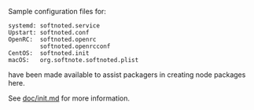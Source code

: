 Sample configuration files for:
```
systemd: softnoted.service
Upstart: softnoted.conf
OpenRC:  softnoted.openrc
         softnoted.openrcconf
CentOS:  softnoted.init
macOS:   org.softnote.softnoted.plist
```
have been made available to assist packagers in creating node packages here.

See [doc/init.md](../../doc/init.md) for more information.
